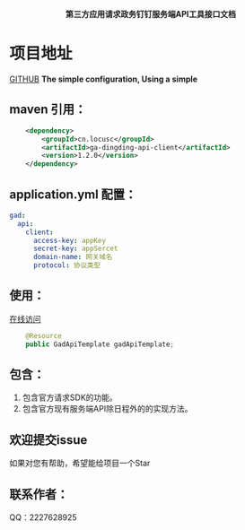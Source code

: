 <p align="center">
	<strong>第三方应用请求政务钉钉服务端API工具接口文档</strong>
</p>

# 项目地址
[GITHUB](https://github.com/Locusc/ga-dingding-api)
__The simple configuration, Using a simple__
## maven 引用：
```xml
    <dependency>
        <groupId>cn.locusc</groupId>
        <artifactId>ga-dingding-api-client</artifactId>
        <version>1.2.0</version>
    </dependency>
```
## application.yml 配置：
```yaml
gad:
  api:
    client:
      access-key: appKey
      secret-key: appSercet
      domain-name: 网关域名
      protocol: 协议类型
```
## 使用：
[在线访问](https://www.gad-docs.locusc.cn/)
```java
    @Resource
    public GadApiTemplate gadApiTemplate;
```
## 包含：
1. 包含官方请求SDK的功能。
2. 包含官方现有服务端API除日程外的的实现方法。

## 欢迎提交issue
如果对您有帮助，希望能给项目一个Star
## 联系作者：
QQ：2227628925
